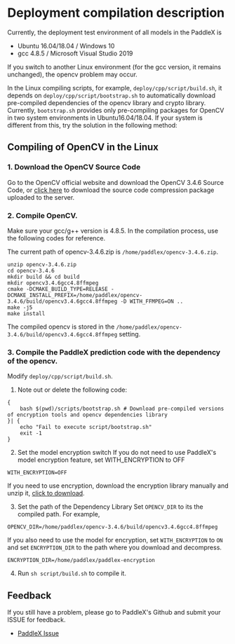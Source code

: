 # Deployment compilation description

Currently, the deployment test environment of all models in the PaddleX is
- Ubuntu 16.04/18.04 / Windows 10
- gcc 4.8.5 / Microsoft Visual Studio 2019

If you switch to another Linux environment (for the gcc version, it remains unchanged), the opencv problem may occur.

In the Linux compiling scripts, for example, `deploy/cpp/script/build.sh`, it depends on `deploy/cpp/script/bootstrap.sh` to automatically download pre-compiled dependencies of the opencv library and crypto library. Currently, `bootstrap.sh` provides only pre-compiling packages for OpenCV in two system environments in Ubuntu16.04/18.04. If your system is different from this, try the solution in the following method:


## Compiling of OpenCV in the Linux

### 1. Download the OpenCV Source Code
Go to the OpenCV official website and download the OpenCV 3.4.6 Source Code, or [click here](https://bj.bcebos.com/paddlex/deploy/opencv-3.4.6.zip) to download the source code compression package uploaded to the server.

### 2. Compile OpenCV.
Make sure your gcc/g++ version is 4.8.5. In the compilation process, use the following codes for reference.

The current path of opencv-3.4.6.zip is `/home/paddlex/opencv-3.4.6.zip`.
```
unzip opencv-3.4.6.zip
cd opencv-3.4.6
mkdir build && cd build
mkdir opencv3.4.6gcc4.8ffmpeg
cmake -DCMAKE_BUILD_TYPE=RELEASE -DCMAKE_INSTALL_PREFIX=/home/paddlex/opencv-3.4.6/build/opencv3.4.6gcc4.8ffmpeg -D WITH_FFMPEG=ON ..
make -j5
make install
```
The compiled opencv is stored in the `/home/paddlex/opencv-3.4.6/build/opencv3.4.6gcc4.8ffmpeg` setting.

### 3. Compile the PaddleX prediction code with the dependency of the opencv.
Modify `deploy/cpp/script/build.sh`.

1. Note out or delete the following code:

```
{ 
    bash $(pwd)/scripts/bootstrap.sh # Download pre-compiled versions of encryption tools and opencv dependencies library 
}| {
    echo "Fail to execute script/bootstrap.sh"
    exit -1
}
```

2. Set the model encryption switch
If you do not need to use PaddleX's model encryption feature, set WITH_ENCRYPTION to OFF
```
WITH_ENCRYPTION=OFF
```
If you need to use encryption, download the encryption library manually and unzip it, [click to download](https://bj.bcebos.com/paddlex/tools/paddlex-encryption.zip).

3. Set the path of the Dependency Library
Set `OPENCV_DIR` to its the compiled path. For example,
```
OPENCV_DIR=/home/paddlex/opencv-3.4.6/build/opencv3.4.6gcc4.8ffmpeg
```
If you also need to use the model for encryption, set `WITH_ENCRYPTION` to `ON` and set `ENCRYPTION_DIR` to the path where you download and decompress.
```
ENCRYPTION_DIR=/home/paddlex/paddlex-encryption
```

4. Run `sh script/build.sh` to compile it.

## Feedback

If you still have a problem, please go to PaddleX's Github and submit your ISSUE for feedback.

- [PaddleX Issue](https://github.com/PaddlePaddle/PaddleX/issues)

